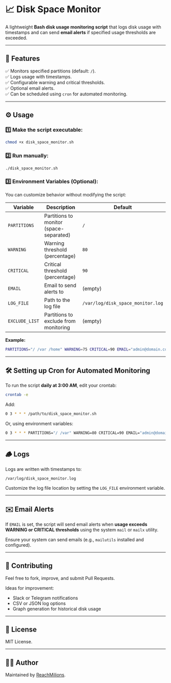 # 📈 Disk Space Monitor

A lightweight **Bash disk usage monitoring script** that logs disk usage with timestamps and can send **email alerts** if specified usage thresholds are exceeded.

---

## 🚀 Features

✅ Monitors specified partitions (default: `/`).\
✅ Logs usage with timestamps.\
✅ Configurable warning and critical thresholds.\
✅ Optional email alerts.\
✅ Can be scheduled using `cron` for automated monitoring.

---

## ⚙️ Usage

### 1️⃣ Make the script executable:

```bash
chmod +x disk_space_monitor.sh
```

### 2️⃣ Run manually:

```bash
./disk_space_monitor.sh
```

### 3️⃣ Environment Variables (Optional):

You can customize behavior without modifying the script:

| Variable       | Description                             | Default                           |
| -------------- | --------------------------------------- | --------------------------------- |
| `PARTITIONS`   | Partitions to monitor (space-separated) | `/`                               |
| `WARNING`      | Warning threshold (percentage)          | `80`                              |
| `CRITICAL`     | Critical threshold (percentage)         | `90`                              |
| `EMAIL`        | Email to send alerts to                 | (empty)                           |
| `LOG_FILE`     | Path to the log file                    | `/var/log/disk_space_monitor.log` |
| `EXCLUDE_LIST` | Partitions to exclude from monitoring   | (empty)                           |

**Example:**

```bash
PARTITIONS="/ /var /home" WARNING=75 CRITICAL=90 EMAIL="admin@domain.com" ./disk_space_monitor.sh
```

---

## 🛠 Setting up Cron for Automated Monitoring

To run the script **daily at 3:00 AM**, edit your crontab:

```bash
crontab -e
```

Add:

```bash
0 3 * * * /path/to/disk_space_monitor.sh
```

Or, using environment variables:

```bash
0 3 * * * PARTITIONS="/ /var" WARNING=80 CRITICAL=90 EMAIL="admin@domain.com" /path/to/disk_space_monitor.sh
```

---

## 🪵 Logs

Logs are written with timestamps to:

```
/var/log/disk_space_monitor.log
```

Customize the log file location by setting the `LOG_FILE` environment variable.

---

## ✉️ Email Alerts

If `EMAIL` is set, the script will send email alerts when **usage exceeds WARNING or CRITICAL thresholds** using the system `mail` or `mailx` utility.

Ensure your system can send emails (e.g., `mailutils` installed and configured).

---

## 🤝 Contributing

Feel free to fork, improve, and submit Pull Requests.

Ideas for improvement:

- Slack or Telegram notifications
- CSV or JSON log options
- Graph generation for historical disk usage

---

## 📜 License

MIT License.

---

## 🧑‍💻 Author

Maintained by [ReachMilions](https://github.com/ReachMilions).


